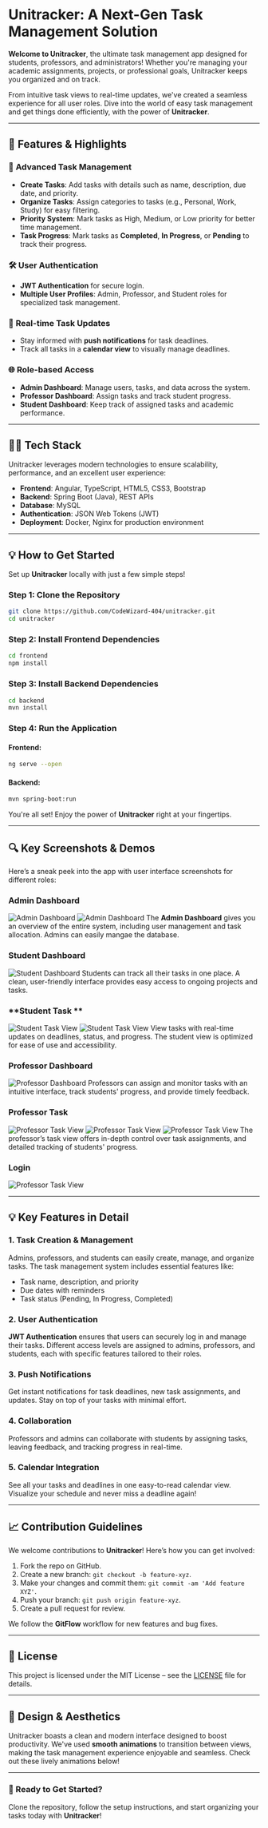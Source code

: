 # **Unitracker: A Next-Gen Task Management Solution**

**Welcome to Unitracker**, the ultimate task management app designed for students, professors, and administrators! Whether you're managing your academic assignments, projects, or professional goals, Unitracker keeps you organized and on track. 

From intuitive task views to real-time updates, we've created a seamless experience for all user roles. Dive into the world of easy task management and get things done efficiently, with the power of **Unitracker**.

---

## **🎯 Features & Highlights**

### 🚀 **Advanced Task Management**
- **Create Tasks**: Add tasks with details such as name, description, due date, and priority.
- **Organize Tasks**: Assign categories to tasks (e.g., Personal, Work, Study) for easy filtering.
- **Priority System**: Mark tasks as High, Medium, or Low priority for better time management.
- **Task Progress**: Mark tasks as **Completed**, **In Progress**, or **Pending** to track their progress.

### 🛠 **User Authentication**
- **JWT Authentication** for secure login.
- **Multiple User Profiles**: Admin, Professor, and Student roles for specialized task management.

### 📅 **Real-time Task Updates**
- Stay informed with **push notifications** for task deadlines.
- Track all tasks in a **calendar view** to visually manage deadlines.

### 🌐 **Role-based Access**
- **Admin Dashboard**: Manage users, tasks, and data across the system.
- **Professor Dashboard**: Assign tasks and track student progress.
- **Student Dashboard**: Keep track of assigned tasks and academic performance.

---

## **🧑‍💻 Tech Stack**

Unitracker leverages modern technologies to ensure scalability, performance, and an excellent user experience:

- **Frontend**: Angular, TypeScript, HTML5, CSS3, Bootstrap
- **Backend**: Spring Boot (Java), REST APIs
- **Database**: MySQL
- **Authentication**: JSON Web Tokens (JWT)
- **Deployment**: Docker, Nginx for production environment

---

## **💡 How to Get Started**

Set up **Unitracker** locally with just a few simple steps!

### Step 1: Clone the Repository

```bash
git clone https://github.com/CodeWizard-404/unitracker.git
cd unitracker
```

### Step 2: Install Frontend Dependencies

```bash
cd frontend
npm install
```

### Step 3: Install Backend Dependencies

```bash
cd backend
mvn install
```

### Step 4: Run the Application

#### Frontend:
```bash
ng serve --open
```

#### Backend:
```bash
mvn spring-boot:run
```

You're all set! Enjoy the power of **Unitracker** right at your fingertips.

---

## **🔍 Key Screenshots & Demos**

Here’s a sneak peek into the app with user interface screenshots for different roles:

### **Admin Dashboard**
![Admin Dashboard](screenshots/a_dashboard.png)
![Admin Dashboard](screenshots/a_students.png)
The **Admin Dashboard** gives you an overview of the entire system, including user management and task allocation. Admins can easily mangae the database.

### **Student Dashboard**
![Student Dashboard](screenshots/e-dashboard.png)
Students can track all their tasks in one place. A clean, user-friendly interface provides easy access to ongoing projects and tasks.

### **Student Task **
![Student Task View](screenshots/e-tasks.png)
![Student Task View](screenshots/e_tasks-view.png)
View tasks with real-time updates on deadlines, status, and progress. The student view is optimized for ease of use and accessibility.

### **Professor Dashboard**
![Professor Dashboard](screenshots/P_Dashboard.png)
Professors can assign and monitor tasks with an intuitive interface, track students' progress, and provide timely feedback.

### **Professor Task**
![Professor Task View](screenshots/P_tasks.png)
![Professor Task View](screenshots/P_task_view.png)
![Professor Task View](screenshots/P_task_add.png)
The professor’s task view offers in-depth control over task assignments, and detailed tracking of students' progress.

### **Login**
![Professor Task View](screenshots/login.png)


---

## **💡 Key Features in Detail**

### 1. **Task Creation & Management**
Admins, professors, and students can easily create, manage, and organize tasks. The task management system includes essential features like:
- Task name, description, and priority
- Due dates with reminders
- Task status (Pending, In Progress, Completed)

### 2. **User Authentication**
**JWT Authentication** ensures that users can securely log in and manage their tasks. Different access levels are assigned to admins, professors, and students, each with specific features tailored to their roles.

### 3. **Push Notifications**
Get instant notifications for task deadlines, new task assignments, and updates. Stay on top of your tasks with minimal effort.

### 4. **Collaboration**
Professors and admins can collaborate with students by assigning tasks, leaving feedback, and tracking progress in real-time.

### 5. **Calendar Integration**
See all your tasks and deadlines in one easy-to-read calendar view. Visualize your schedule and never miss a deadline again!

---

## **📈 Contribution Guidelines**

We welcome contributions to **Unitracker**! Here’s how you can get involved:
1. Fork the repo on GitHub.
2. Create a new branch: `git checkout -b feature-xyz`.
3. Make your changes and commit them: `git commit -am 'Add feature XYZ'`.
4. Push your branch: `git push origin feature-xyz`.
5. Create a pull request for review.

We follow the **GitFlow** workflow for new features and bug fixes.

---

## **📜 License**

This project is licensed under the MIT License – see the [LICENSE](LICENSE) file for details.

---

## **🎨 Design & Aesthetics**

Unitracker boasts a clean and modern interface designed to boost productivity. We've used **smooth animations** to transition between views, making the task management experience enjoyable and seamless. Check out these lively animations below!

---

### **🚀 Ready to Get Started?**

Clone the repository, follow the setup instructions, and start organizing your tasks today with **Unitracker**!
